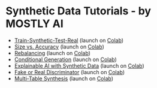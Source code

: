 # Synthetic Data Tutorials - by MOSTLY AI

* [Train-Synthetic-Test-Real](./train-synthetic-test-real/TSTR.ipynb) (launch on [Colab](https://colab.research.google.com/github/mostly-ai/mostly-tutorials/blob/dev/train-synthetic-test-real/TSTR.ipynb))
* [Size vs. Accuracy](./size-vs-accuracy/size-vs-accuracy.ipynb) (launch on [Colab](https://colab.research.google.com/github/mostly-ai/mostly-tutorials/blob/dev/size-vs-accuracy/size-vs-accuracy.ipynb))
* [Rebalancing](./rebalancing/rebalancing.ipynb) (launch on [Colab](https://colab.research.google.com/github/mostly-ai/mostly-tutorials/blob/dev/rebalancing/rebalancing.ipynb))
* [Conditional Generation](./conditional-generation/conditional-generation.ipynb) (launch on [Colab](https://colab.research.google.com/github/mostly-ai/mostly-tutorials/blob/dev/conditional-generation/conditional-generation.ipynb))
* [Explainable AI with Synthetic Data](./explainable-ai/explainable-ai.ipynb) (launch on [Colab](https://colab.research.google.com/github/mostly-ai/mostly-tutorials/blob/dev/explainable-ai/explainable-ai.ipynb))
* [Fake or Real Discriminator](./fake-or-real/fake-or-real.ipynb) (launch on [Colab](https://colab.research.google.com/github/mostly-ai/mostly-tutorials/blob/dev/fake-or-real/fake-or-real.ipynb))
* [Multi-Table Synthesis](./multi-table/multi-table.ipynb) (launch on [Colab](https://colab.research.google.com/github/mostly-ai/mostly-tutorials/blob/dev/multi-table/multi-table.ipynb))
